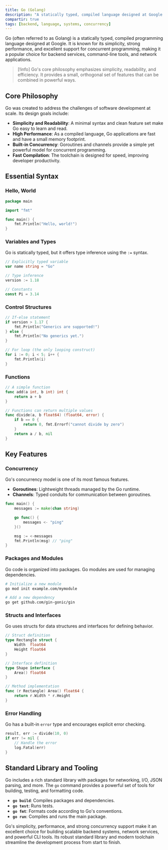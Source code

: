 ```yaml
---
title: Go (Golang)
description: "A statically typed, compiled language designed at Google for building simple, reliable, and efficient software."
compartir: true
tags: [backend, language, systems, concurrency]
---
```


Go (often referred to as Golang) is a statically typed, compiled programming language designed at Google. It is known for its simplicity, strong performance, and excellent support for concurrent programming, making it a popular choice for backend services, command-line tools, and network applications.

> [!info]
> Go's core philosophy emphasizes simplicity, readability, and efficiency. It provides a small, orthogonal set of features that can be combined in powerful ways.

## Core Philosophy

Go was created to address the challenges of software development at scale. Its design goals include:
- **Simplicity and Readability**: A minimal syntax and clean feature set make Go easy to learn and read.
- **High Performance**: As a compiled language, Go applications are fast and have a small memory footprint.
- **Built-in Concurrency**: Goroutines and channels provide a simple yet powerful model for concurrent programming.
- **Fast Compilation**: The toolchain is designed for speed, improving developer productivity.

## Essential Syntax

### Hello, World

```go
package main

import "fmt"

func main() {
    fmt.Println("Hello, world!")
}
```

### Variables and Types

Go is statically typed, but it offers type inference using the `:=` syntax.

```go
// Explicitly typed variable
var name string = "Go"

// Type inference
version := 1.18

// Constants
const Pi = 3.14
```

### Control Structures

```go
// If-else statement
if version > 1.17 {
    fmt.Println("Generics are supported!")
} else {
    fmt.Println("No generics yet.")
}

// For loop (the only looping construct)
for i := 0; i < 5; i++ {
    fmt.Println(i)
}
```

### Functions

```go
// A simple function
func add(a int, b int) int {
    return a + b
}

// Functions can return multiple values
func divide(a, b float64) (float64, error) {
    if b == 0 {
        return 0, fmt.Errorf("cannot divide by zero")
    }
    return a / b, nil
}
```

## Key Features

### Concurrency

Go's concurrency model is one of its most famous features.
- **Goroutines**: Lightweight threads managed by the Go runtime.
- **Channels**: Typed conduits for communication between goroutines.

```go
func main() {
    messages := make(chan string)

    go func() {
        messages <- "ping"
    }()

    msg := <-messages
    fmt.Println(msg) // "ping"
}
```

### Packages and Modules

Go code is organized into packages. Go modules are used for managing dependencies.

```bash
# Initialize a new module
go mod init example.com/mymodule

# Add a new dependency
go get github.com/gin-gonic/gin
```

### Structs and Interfaces

Go uses structs for data structures and interfaces for defining behavior.

```go
// Struct definition
type Rectangle struct {
    Width  float64
    Height float64
}

// Interface definition
type Shape interface {
    Area() float64
}

// Method implementation
func (r Rectangle) Area() float64 {
    return r.Width * r.Height
}
```

### Error Handling

Go has a built-in `error` type and encourages explicit error checking.

```go
result, err := divide(10, 0)
if err != nil {
    // Handle the error
    log.Fatal(err)
}
```

## Standard Library and Tooling

Go includes a rich standard library with packages for networking, I/O, JSON parsing, and more. The `go` command provides a powerful set of tools for building, testing, and formatting code.

- **`go build`**: Compiles packages and dependencies.
- **`go test`**: Runs tests.
- **`go fmt`**: Formats code according to Go's conventions.
- **`go run`**: Compiles and runs the main package.

Go's simplicity, performance, and strong concurrency support make it an excellent choice for building scalable backend systems, network services, and powerful CLI tools. Its robust standard library and modern toolchain streamline the development process from start to finish.
